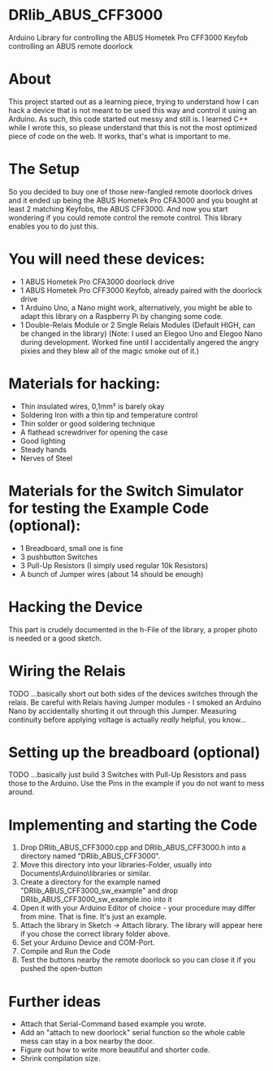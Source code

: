 # DRlib_ABUS_CFF3000
Arduino Library for controlling the ABUS Hometek Pro CFF3000 Keyfob controlling an ABUS remote doorlock

# About
This project started out as a learning piece, trying to understand how I can hack a device that is not meant to be used this way and control it using an Arduino. As such, this code started out messy and still is. I learned C++ while I wrote this, so please understand that this is not the most optimized piece of code on the web. It works, that's what is important to me.

# The Setup
So you decided to buy one of those new-fangled remote doorlock drives and it ended up being the ABUS Hometek Pro CFA3000 and you bought at least 2 matching Keyfobs, the ABUS CFF3000. And now you start wondering if you could remote control the remote control. This library enables you to do just this.

# You will need these devices:
- 1 ABUS Hometek Pro CFA3000 doorlock drive
- 1 ABUS Hometek Pro CFF3000 Keyfob, already paired with the doorlock drive
- 1 Arduino Uno, a Nano might work, alternatively, you might be able to adapt this library on a Raspberry Pi by changing some code.
- 1 Double-Relais Module or 2 Single Relais Modules (Default HIGH, can be changed in the library)
(Note: I used an Elegoo Uno and Elegoo Nano during development. Worked fine until I accidentally angered the angry pixies and they blew all of the magic smoke out of it.)

# Materials for hacking:
- Thin insulated wires, 0,1mm² is barely okay
- Soldering Iron with a thin tip and temperature control
- Thin solder or good soldering technique
- A flathead screwdriver for opening the case
- Good lighting
- Steady hands
- Nerves of Steel

# Materials for the Switch Simulator for testing the Example Code (optional):
- 1 Breadboard, small one is fine
- 3 pushbutton Switches
- 3 Pull-Up Resistors (I simply used regular 10k Resistors)
- A bunch of Jumper wires (about 14 should be enough)

# Hacking the Device
This part is crudely documented in the h-File of the library, a proper photo is needed or a good sketch.

# Wiring the Relais
TODO
...basically short out both sides of the devices switches through the relais. Be careful with Relais having Jumper modules - I smoked an Arduino Nano by accidentally shorting it out through this Jumper. Measuring continuity before applying voltage is actually *really* helpful, you know...

# Setting up the breadboard (optional)
TODO
...basically just build 3 Switches with Pull-Up Resistors and pass those to the Arduino. Use the Pins in the example if you do not want to mess around.

# Implementing and starting the Code
1. Drop DRlib_ABUS_CFF3000.cpp and DRlib_ABUS_CFF3000.h into a directory named "DRlib_ABUS_CFF3000".
2. Move this directory into your libraries-Folder, usually into Documents\Arduino\libraries or similar.
3. Create a directory for the example named "DRlib_ABUS_CFF3000_sw_example" and drop DRlib_ABUS_CFF3000_sw_example.ino into it
4. Open it with your Arduino Editor of choice - your procedure may differ from mine. That is fine. It's just an example.
5. Attach the library in Sketch -> Attach library. The library will appear here if you chose the correct library folder above.
6. Set your Arduino Device and COM-Port.
7. Compile and Run the Code
8. Test the buttons nearby the remote doorlock so you can close it if you pushed the open-button

# Further ideas
- Attach that Serial-Command based example you wrote.
- Add an "attach to new doorlock" serial function so the whole cable mess can stay in a box nearby the door.
- Figure out how to write more beautiful and shorter code.
- Shrink compilation size.
